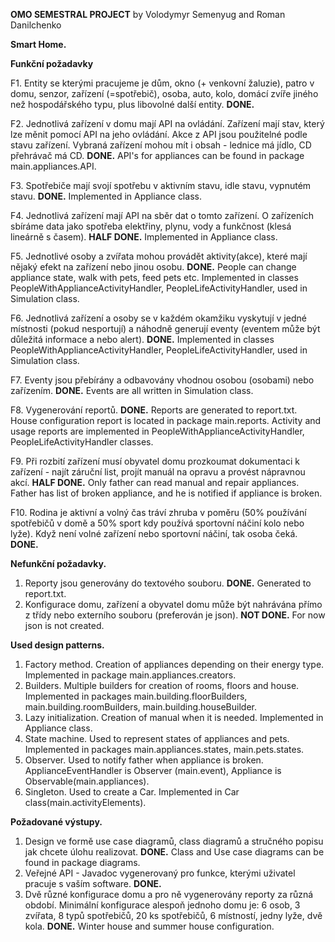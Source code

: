 **OMO SEMESTRAL PROJECT** by Volodymyr Semenyug and Roman Danilchenko

**Smart Home.**

**Funkční požadavky**

F1.	Entity se kterými pracujeme je dům, okno (+ venkovní žaluzie), patro v domu, senzor, zařízení (=spotřebič), osoba, auto, kolo, domácí zvíře jiného než hospodářského typu, plus libovolné další entity. **DONE.**

F2.	Jednotlivá zařízení v domu mají API na ovládání. Zařízení mají stav, který lze měnit pomocí API na jeho ovládání. Akce z API jsou použitelné podle stavu zařízení. Vybraná zařízení mohou mít i obsah - lednice má jídlo, CD přehrávač má CD. **DONE.** API's for appliances can be found in package main.appliances.API.

F3.	Spotřebiče mají svojí spotřebu v aktivním stavu, idle stavu, vypnutém stavu. **DONE.** Implemented in Appliance class.

F4.	Jednotlivá zařízení mají API na sběr dat o tomto zařízení. O zařízeních sbíráme data jako spotřeba elektřiny, plynu, vody a funkčnost (klesá lineárně s časem). **HALF DONE.** Implemented in Appliance class.

F5.	Jednotlivé osoby a zvířata mohou provádět aktivity(akce), které mají nějaký efekt na zařízení nebo jinou osobu.
**DONE.** People can change appliance state, walk with pets, feed pets etc. Implemented in classes PeopleWithApplianceActivityHandler,  PeopleLifeActivityHandler, used in Simulation class.

F6.	Jednotlivá zařízení a osoby se v každém okamžiku vyskytují v jedné místnosti (pokud nesportují) a náhodně generují eventy (eventem může být důležitá informace a nebo alert). **DONE.** Implemented in classes PeopleWithApplianceActivityHandler,  PeopleLifeActivityHandler, used in Simulation class.

F7.	Eventy jsou přebírány a odbavovány vhodnou osobou (osobami) nebo zařízením. **DONE.** Events are all written in Simulation class.

F8.	Vygenerování reportů. **DONE.** Reports are generated to report.txt. House configuration report is located in package main.reports. Activity and usage reports are implemented in PeopleWithApplianceActivityHandler,  PeopleLifeActivityHandler classes.

F9.	Při rozbití zařízení musí obyvatel domu prozkoumat dokumentaci k zařízení - najít záruční list, projít manuál na opravu a provést nápravnou akcí. **HALF DONE.** Only father can read manual and repair appliances. Father has list of broken appliance, and he is notified if appliance is broken.

F10.	Rodina je aktivní a volný čas tráví zhruba v poměru (50% používání spotřebičů v domě a 50% sport kdy používá sportovní náčiní kolo nebo lyže). Když není volné zařízení nebo sportovní náčiní, tak osoba čeká. **DONE.** 

**Nefunkční požadavky.**
1. Reporty jsou generovány do textového souboru. **DONE.** Generated to report.txt.
2. Konfigurace domu, zařízení a obyvatel domu může být nahrávána přímo z třídy nebo externího souboru (preferován je json). **NOT DONE.** For now json is not created.

**Used design patterns.**
1. Factory method. Creation of appliances depending on their energy type. Implemented in package main.appliances.creators.
2. Builders. Multiple builders for creation of rooms, floors and house. Implemented in packages main.building.floorBuilders, main.building.roomBuilders, main.building.houseBuilder.
3. Lazy initialization. Creation of manual when it is needed. Implemented in Appliance class.
4. State machine. Used to represent states of appliances and pets. Implemented in packages main.appliances.states, main.pets.states.
5. Observer. Used to notify father when appliance is broken. ApplianceEventHandler is Observer (main.event), Appliance is Observable(main.appliances).
6. Singleton. Used to create a Car. Implemented in Car class(main.activityElements).

**Požadované výstupy.**
1. Design ve formě use case diagramů, class diagramů a stručného popisu jak chcete úlohu realizovat. 
**DONE.** Class and Use case diagrams can be found in package diagrams.
2. Veřejné API - Javadoc vygenerovaný pro funkce, kterými uživatel pracuje s vaším software. **DONE.**  
3. Dvě různé konfigurace domu a pro ně vygenerovány reporty za různá období. Minimální konfigurace alespoň jednoho domu je: 6 osob, 3 zvířata, 8 typů spotřebičů, 20 ks spotřebičů, 6 místností, jedny lyže, dvě kola. **DONE.** Winter house and summer house configuration.

